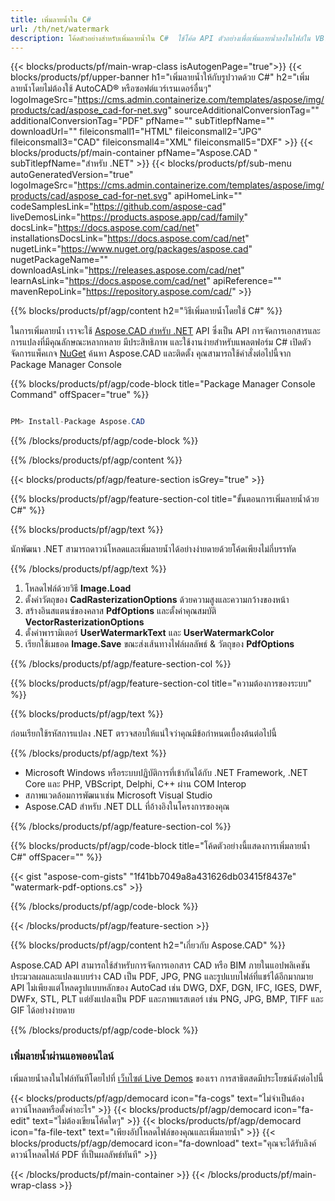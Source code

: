 ```yaml
---
title: เพิ่มลายน้ำใน C#
url: /th/net/watermark
description: โค้ดตัวอย่างสำหรับเพิ่มลายน้ำใน C#  ใช้โค้ด API ตัวอย่างเพื่อเพิ่มลายน้ำลงในไฟล์ใน VB.NET, Asp.NET หรือแอปพลิเคชันที่ใช้ .NET
---
```


{{< blocks/products/pf/main-wrap-class isAutogenPage="true">}}
{{< blocks/products/pf/upper-banner h1="เพิ่มลายน้ำให้กับรูปวาดด้วย C#" h2="เพิ่มลายน้ำโดยไม่ต้องใช้ AutoCAD® หรือซอฟต์แวร์เรนเดอร์อื่นๆ" logoImageSrc="https://cms.admin.containerize.com/templates/aspose/img/products/cad/aspose_cad-for-net.svg" sourceAdditionalConversionTag="" additionalConversionTag="PDF" pfName="" subTitlepfName="" downloadUrl="" fileiconsmall1="HTML" fileiconsmall2="JPG" fileiconsmall3="CAD" fileiconsmall4="XML" fileiconsmall5="DXF" >}}
{{< blocks/products/pf/main-container pfName="Aspose.CAD " subTitlepfName="สำหรับ .NET" >}}
{{< blocks/products/pf/sub-menu autoGeneratedVersion="true" logoImageSrc="https://cms.admin.containerize.com/templates/aspose/img/products/cad/aspose_cad-for-net.svg" apiHomeLink="" codeSamplesLink="https://github.com/aspose-cad" liveDemosLink="https://products.aspose.app/cad/family" docsLink="https://docs.aspose.com/cad/net" installationsDocsLink="https://docs.aspose.com/cad/net" nugetLink="https://www.nuget.org/packages/aspose.cad" nugetPackageName="" downloadAsLink="https://releases.aspose.com/cad/net" learnAsLink="https://docs.aspose.com/cad/net" apiReference="" mavenRepoLink="https://repository.aspose.com/cad/" >}}

{{% blocks/products/pf/agp/content h2="วิธีเพิ่มลายน้ำโดยใช้ C#" %}}

ในการเพิ่มลายน้ำ เราจะใช้ <a href="https://products.aspose.com/cad/net">Aspose.CAD สำหรับ .NET</a> API ซึ่งเป็น API การจัดการเอกสารและการแปลงที่มีคุณลักษณะหลากหลาย มีประสิทธิภาพ และใช้งานง่ายสำหรับแพลตฟอร์ม C#  เปิดตัวจัดการแพ็คเกจ <a href="https://www.nuget.org/packages/aspose.cad">NuGet</a> ค้นหา Aspose.CAD และติดตั้ง  คุณสามารถใช้คำสั่งต่อไปนี้จาก Package Manager Console

{{% blocks/products/pf/agp/code-block title="Package Manager Console Command" offSpacer="true" %}}

```cs

PM> Install-Package Aspose.CAD

```
{{% /blocks/products/pf/agp/code-block %}}

{{% /blocks/products/pf/agp/content %}}

{{< blocks/products/pf/agp/feature-section isGrey="true" >}}

{{% blocks/products/pf/agp/feature-section-col title="ขั้นตอนการเพิ่มลายน้ำด้วย C#" %}}

{{% blocks/products/pf/agp/text %}}

นักพัฒนา .NET สามารถดาวน์โหลดและเพิ่มลายน้ำได้อย่างง่ายดายด้วยโค้ดเพียงไม่กี่บรรทัด

{{% /blocks/products/pf/agp/text %}}

1. โหลดไฟล์ด้วยวิธี **Image.Load**
1. ตั้งค่าวัตถุของ **CadRasterizationOptions** ด้วยความสูงและความกว้างของหน้า
1. สร้างอินสแตนซ์ของคลาส **PdfOptions** และตั้งค่าคุณสมบัติ **VectorRasterizationOptions**
1. ตั้งค่าพารามิเตอร์ **UserWatermarkText** และ **UserWatermarkColor**
1. เรียกใช้เมธอด **Image.Save** ขณะส่งเส้นทางไฟล์ผลลัพธ์ & วัตถุของ **PdfOptions**

{{% /blocks/products/pf/agp/feature-section-col %}}

{{% blocks/products/pf/agp/feature-section-col title="ความต้องการของระบบ" %}}

{{% blocks/products/pf/agp/text %}}

ก่อนเรียกใช้รหัสการแปลง .NET ตรวจสอบให้แน่ใจว่าคุณมีข้อกำหนดเบื้องต้นต่อไปนี้

{{% /blocks/products/pf/agp/text %}}

-  Microsoft Windows หรือระบบปฏิบัติการที่เข้ากันได้กับ .NET Framework, .NET Core และ PHP, VBScript, Delphi, C++ ผ่าน COM Interop
-  สภาพแวดล้อมการพัฒนาเช่น Microsoft Visual Studio
-  Aspose.CAD สำหรับ .NET DLL ที่อ้างอิงในโครงการของคุณ

{{% /blocks/products/pf/agp/feature-section-col %}}

{{% blocks/products/pf/agp/code-block title="โค้ดตัวอย่างนี้แสดงการเพิ่มลายน้ำ C#" offSpacer="" %}}

{{< gist "aspose-com-gists" "1f41bb7049a8a431626db03415f8437e" "watermark-pdf-options.cs" >}}

{{% /blocks/products/pf/agp/code-block %}}

{{< /blocks/products/pf/agp/feature-section >}}

{{% blocks/products/pf/agp/content h2="เกี่ยวกับ Aspose.CAD" %}}

Aspose.CAD API สามารถใช้สำหรับการจัดการเอกสาร CAD หรือ BIM ภายในแอปพลิเคชัน  ประมวลผลและแปลงแบบร่าง CAD เป็น PDF, JPG, PNG และรูปแบบไฟล์ที่แชร์ได้อีกมากมาย  API ไม่เพียงแต่โหลดรูปแบบหลักของ AutoCad เช่น DWG, DXF, DGN, IFC, IGES, DWF, DWFx, STL, PLT แต่ยังแปลงเป็น PDF และภาพแรสเตอร์ เช่น PNG, JPG, BMP, TIFF และ GIF ได้อย่างง่ายดาย

{{% /blocks/products/pf/agp/code-block %}}

<div class="container-fluid agp-content bg-gray-lighter  aboutfile box-1 vh100 section">
    <div class="container full-width">
        <div class="row">           
    <div class="container-fluid agp-content bg-white aboutfile box-1 vh100 section nopbtm">
        <div class="container">			   
            <div class="row">            
<div class="demobox tc col-md-12 padding-0">
    <h3>เพิ่มลายน้ำผ่านแอพออนไลน์</h3>    
        <p>เพิ่มลายน้ำลงในไฟล์ทันทีโดยไปที่ <a href="https://products.aspose.app/cad/watermark">เว็บไซต์ Live Demos</a> ของเรา  การสาธิตสดมีประโยชน์ดังต่อไปนี้</p> 
       
   {{< blocks/products/pf/agp/democard icon="fa-cogs" text="ไม่จำเป็นต้องดาวน์โหลดหรือตั้งค่าอะไร"  >}}
   {{< blocks/products/pf/agp/democard icon="fa-edit" text="ไม่ต้องเขียนโค้ดใดๆ" >}}
   {{< blocks/products/pf/agp/democard icon="fa-file-text" text="เพียงอัปโหลดไฟล์ของคุณและเพิ่มลายน้ำ" >}}
   {{< blocks/products/pf/agp/democard icon="fa-download" text="คุณจะได้รับลิงค์ดาวน์โหลดไฟล์ PDF ที่เป็นผลลัพธ์ทันที" >}}

</div>
        </div>
    </div>
</div>
    <!-- aboutfile Ends -->
        </div>
    </div>
</div>

{{< /blocks/products/pf/main-container >}}
{{< /blocks/products/pf/main-wrap-class >}}